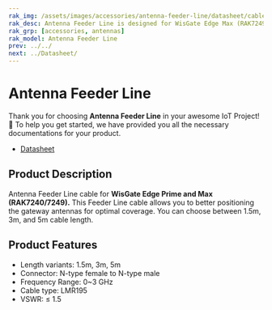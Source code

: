 ```yaml
---
rak_img: /assets/images/accessories/antenna-feeder-line/datasheet/cable.png
rak_desc: Antenna Feeder Line is designed for WisGate Edge Max (RAK7249) Lightning Protection. This antenna feeder line is an NJ-NF adapter cable with a length of 3m and 5m, a cable type of LMR195, and an N-type connector as the antenna feeder.
rak_grp: [accessories, antennas]
rak_model: Antenna Feeder Line    
prev: ../../
next: ../Datasheet/
---
```



# Antenna Feeder Line

Thank you for choosing **Antenna Feeder Line** in your awesome IoT Project! 🎉 To help you get started, we have provided you all the necessary documentations for your product.

* [Datasheet](../Datasheet/)

## Product Description

Antenna Feeder Line cable for **WisGate Edge Prime and Max (RAK7240/7249).**  This Feeder Line cable allows you to better positioning the gateway antennas for optimal coverage. You can choose between 1.5m, 3m, and 5m cable length. 

## Product Features

- Length variants: 1.5m, 3m, 5m
- Connector: N-type female to N-type male
- Frequency Range: 0~3&nbsp;GHz
- Cable type: LMR195
- VSWR: ≤ 1.5

